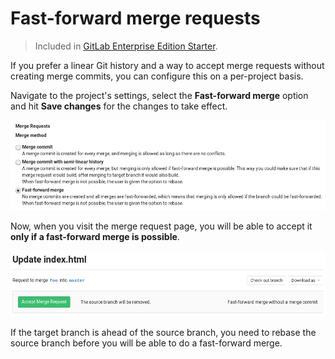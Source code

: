 # Fast-forward merge requests

> Included in [GitLab Enterprise Edition Starter][products].

If you prefer a linear Git history and a way to accept merge requests without
creating merge commits, you can configure this on a per-project basis.

Navigate to the project's settings, select the **Fast-forward merge**
option and hit **Save changes** for the changes to take effect.

![Fast forward merge in project settings](img/ff_merge.png)

Now, when you visit the merge request page, you will be able to accept it
**only if a fast-forward merge is possible**.

![Fast forward merge request](img/ff_merge_mr.png)

If the target branch is ahead of the source branch, you need to rebase the
source branch before you will be able to do a fast-forward merge.

[products]: https://about.gitlab.com/products/ "GitLab products page"
